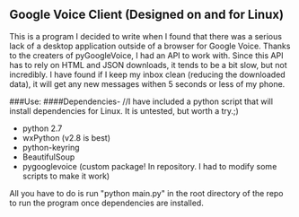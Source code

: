 Google Voice Client (Designed on and for Linux)
-------------------------------------------

This is a program I decided to write when I found that there was a serious lack of a desktop application outside of a browser for Google Voice. Thanks to the creaters of pyGoogleVoice, I had an API to work with. Since this API has to rely on HTML and JSON downloads, it tends to be a bit slow, but not incredibly. I have found if I keep my inbox clean (reducing the downloaded data), it will get any new messages  withen 5 seconds or less of my phone.

###Use:
####Dependencies-
//I have included a python script that will install dependencies for Linux. It is untested, but worth a try.;)

- python 2.7
- wxPython (v2.8 is best)
- python-keyring
- BeautifulSoup
- pygooglevoice (custom package! In repository. I had to modify some scripts to make it work)

All you have to do is run "python main.py" in the root directory of the repo to run the program once dependencies are installed.